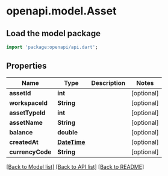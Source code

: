 # openapi.model.Asset

## Load the model package
```dart
import 'package:openapi/api.dart';
```

## Properties
Name | Type | Description | Notes
------------ | ------------- | ------------- | -------------
**assetId** | **int** |  | [optional] 
**workspaceId** | **String** |  | [optional] 
**assetTypeId** | **int** |  | [optional] 
**assetName** | **String** |  | [optional] 
**balance** | **double** |  | [optional] 
**createdAt** | [**DateTime**](DateTime.md) |  | [optional] 
**currencyCode** | **String** |  | [optional] 

[[Back to Model list]](../README.md#documentation-for-models) [[Back to API list]](../README.md#documentation-for-api-endpoints) [[Back to README]](../README.md)


